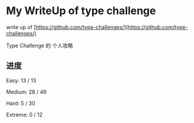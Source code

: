 # My WriteUp of type challenge

write up of [https://github.com/type-challenges/](https://github.com/type-challenges/)

Type Challenge 的 个人攻略


## 进度
Easy: 13 / 13

Medium: 28 / 49

Hard: 5 / 30

Extreme: 0 / 12